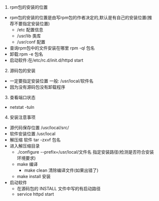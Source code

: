 1. rpm包的安装的位置
  - rpm包的安装的位置是由写rpm包的作者决定的,默认是有自己的安装位置(推荐不要指定安装位置)
    - /etc 配置信息
    - /usr/lib 类库
    - /usr/conf 配置
  - 查询rpm包中的文件安装在哪里  rpm -ql 包名
  - 卸载:rpm -e 包名
  - 启动软件:在/etc/rc.d/init.d/httpd start
2. 源码包的安装
  - 一定要指定安装位置 一般: /usr/local/软件名
  - 因为没有源码包没有卸载程序
3. 查看端口状态
  -  netstat -tuln
4. 安装注意事项
  - 源代码保存位置 /usr/local/src/
  - 软件安装位置 /usr/local
  - 解压缩 软件 tar -zxvf 包名
  - 进入解压缩目录
    - ./configure --prefix=/usr/local/文件名 指定安装路径(检测是否符合安装环境要求)
    - make  编译
      - make clean 清除编译文件(如果出错了)
    - make install 安装
  - 启动软件
    - 在源码包的 INSTALL 文件中写的有启动路径
    - service httpd start
